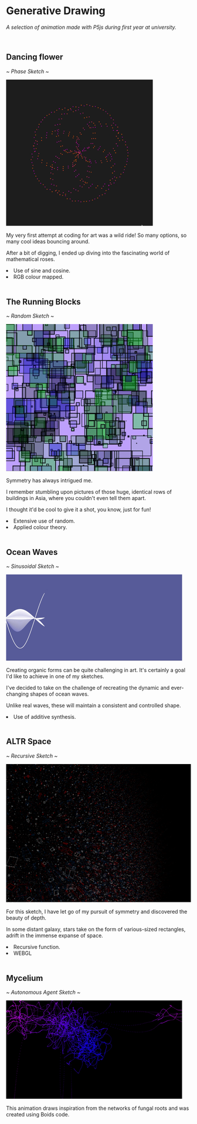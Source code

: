 <h1> Generative Drawing </h1> 

<p><em> A selection of animation made with P5js during first year at university. </em></p>
<br>

<h2> Dancing flower </h2>
<p><em> ~ Phase Sketch ~ </em></p>

<img src="https://github.com/gpols/Generative-Drawing/blob/0188bf397111e9d827821e76ec5427039312cf03/phase_sketch.gif" width="400">
<p> My very first attempt at coding for art was a wild ride! So many options, so many cool ideas bouncing around. </p>
<p> After a bit of digging, I ended up diving into the fascinating world of mathematical roses. </p>
<li> Use of sine and cosine.  </li> 
<li> RGB colour mapped. </li>
<br>

<h2> The Running Blocks </h2>
<p><em> ~ Random Sketch ~ </em></p>

<img src="https://github.com/gpols/Generative-Drawing/blob/e8fc57195786fade6053f0f43d8e5637368b3c89/images%3Agifs/random.gif" width="400">
<p> Symmetry has always intrigued me. </p>
<p> I remember stumbling upon pictures of those huge, identical rows of buildings in Asia, where you couldn't even tell them apart.</p> 
<p> I thought it'd be cool to give it a shot, you know, just for fun! </p>
<li> Extensive use of random.</li>
<li> Applied colour theory.</li>
<br>

<h2> Ocean Waves </h2>
<p><em> ~ Sinusoidal Sketch ~ </em></p>

<img src="https://github.com/gpols/Generative-Drawing/blob/f0bf349e9b138afe903077c842232f6aab938417/images%3Agifs/sinusoidal.gif">
<p> Creating organic forms can be quite challenging in art. It's certainly a goal I'd like to achieve in one of my sketches. </p>
<p> I've decided to take on the challenge of recreating the dynamic and ever-changing shapes of ocean waves. </p>
<p> Unlike real waves, these will maintain a consistent and controlled shape. </p>
<li> Use of additive synthesis. </li>
<br>

<h2> ALTR Space </h2> 
<p><em> ~ Recursive Sketch ~ </em></p>

<img src="https://github.com/gpols/Generative-Drawing/blob/907875d2ad41a783aa5c44b77a1dfc3d2b4e9884/images%3Agifs/recursive.png" width="600">
<p> For this sketch, I have let go of my pursuit of symmetry and discovered the beauty of depth. </p>
<p> In some distant galaxy, stars take on the form of various-sized rectangles, adrift in the immense expanse of space.</p>
<li> Recursive function.</li>
<li> WEBGL </li>
<br>

<h2> Mycelium </h2>  
<p><em> ~ Autonomous Agent Sketch ~ </em></p>

<img src="https://github.com/gpols/Generative-Drawing/blob/c2b3749efb330332f6d6a434f6948953d7177ef2/images%3Agifs/autonomous_agent_gif.gif">
<p> This animation draws inspiration from the networks of fungal roots and was created using Boids code.</p>













